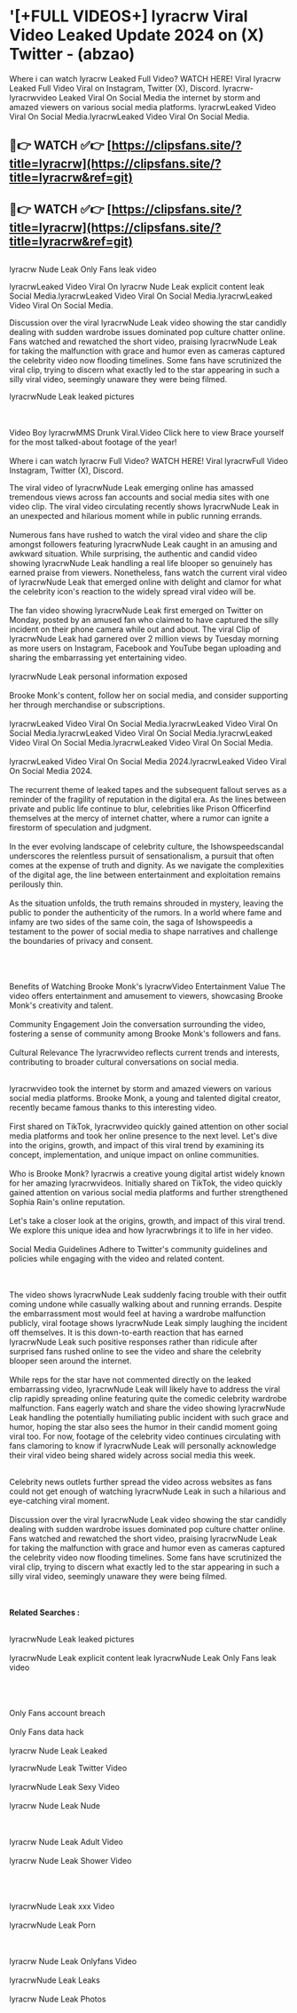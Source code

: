 #  '[+FULL VIDEOS+] lyracrw Viral Video Leaked Update 2024 on (X) Twitter - (abzao)

Where i can watch lyracrw Leaked Full Video? WATCH HERE! Viral lyracrw Leaked Full Video Viral on Instagram, Twitter (X), Discord.
lyracrw- lyracrwvideo Leaked Viral On Social Media the internet by storm and amazed viewers on various social media platforms.
lyracrwLeaked Video Viral On Social Media.lyracrwLeaked Video Viral On Social Media.




## 🔴👉 WATCH ✅👉 [https://clipsfans.site/?title=lyracrw](https://clipsfans.site/?title=lyracrw&ref=git)


## 🔴👉 WATCH ✅👉 [https://clipsfans.site/?title=lyracrw](https://clipsfans.site/?title=lyracrw&ref=git)
##


lyracrw Nude Leak Only Fans leak video 


lyracrwLeaked Video Viral On  lyracrw Nude Leak explicit content leak Social Media.lyracrwLeaked Video Viral On Social Media.lyracrwLeaked Video Viral On Social Media.



Discussion over the viral lyracrwNude Leak video showing the star candidly dealing with sudden wardrobe issues dominated pop culture chatter online. Fans watched and rewatched the short video, praising lyracrwNude Leak for taking the malfunction with grace and humor even as cameras captured the celebrity video now flooding timelines. Some fans have scrutinized the viral clip, trying to discern what exactly led to the star appearing in such a silly viral video, seemingly unaware they were being filmed.


lyracrwNude Leak leaked pictures


  <br>

  <br>
Video Boy lyracrwMMS Drunk Viral.Video Click here to view Brace yourself for the most talked-about footage of the year!
<br><br>
Where i can watch lyracrw Full Video? WATCH HERE! Viral lyracrwFull Video Instagram, Twitter (X), Discord.

The viral video of lyracrwNude Leak emerging online has amassed tremendous views across fan accounts and social media sites with one video clip. The viral video circulating recently shows lyracrwNude Leak in an unexpected and hilarious moment while in public running errands.
<br><br>
Numerous fans have rushed to watch the viral video and share the clip amongst followers featuring lyracrwNude Leak caught in an amusing and awkward situation. While surprising, the authentic and candid video showing lyracrwNude Leak handling a real life blooper so genuinely has earned praise from viewers. Nonetheless, fans watch the current viral video of lyracrwNude Leak that emerged online with delight and clamor for what the celebrity icon's reaction to the widely spread viral video will be.
<br><br>
The fan video showing lyracrwNude Leak first emerged on Twitter on Monday, posted by an amused fan who claimed to have captured the silly incident on their phone camera while out and about. The viral Clip of lyracrwNude Leak had garnered over 2 million views by Tuesday morning as more users on Instagram, Facebook and YouTube began uploading and sharing the embarrassing yet entertaining video.
<br><br>
lyracrwNude Leak personal information exposed
<br><br>
Brooke Monk's content, follow her on social media, and consider supporting her through merchandise or subscriptions.
<br><br>
lyracrwLeaked Video Viral On Social Media.lyracrwLeaked Video Viral On Social Media.lyracrwLeaked Video Viral On Social Media.lyracrwLeaked Video Viral On Social Media.lyracrwLeaked Video Viral On Social Media.
<br><br>
lyracrwLeaked Video Viral On Social Media 2024.lyracrwLeaked Video Viral On Social Media 2024.
<br><br>
The recurrent theme of leaked tapes and the subsequent fallout serves as a reminder of the fragility of reputation in the digital era. As the lines between private and public life continue to blur, celebrities like Prison Officerfind themselves at the mercy of internet chatter, where a rumor can ignite a firestorm of speculation and judgment.
<br><br>
In the ever evolving landscape of celebrity culture, the Ishowspeedscandal underscores the relentless pursuit of sensationalism, a pursuit that often comes at the expense of truth and dignity. As we navigate the complexities of the digital age, the line between entertainment and exploitation remains perilously thin.
<br><br>
As the situation unfolds, the truth remains shrouded in mystery, leaving the public to ponder the authenticity of the rumors. In a world where fame and infamy are two sides of the same coin, the saga of Ishowspeedis a testament to the power of social media to shape narratives and challenge the boundaries of privacy and consent.
<br><br>

<br><br>
Benefits of Watching Brooke Monk's lyracrwVideo Entertainment Value The video offers entertainment and amusement to viewers, showcasing Brooke Monk's creativity and talent.
<br><br>
Community Engagement Join the conversation surrounding the video, fostering a sense of community among Brooke Monk's followers and fans.
<br><br>
Cultural Relevance The lyracrwvideo reflects current trends and interests, contributing to broader cultural conversations on social media.
<br><br>


lyracrwvideo took the internet by storm and amazed viewers on various social media platforms. Brooke Monk, a young and talented digital creator, recently became famous thanks to this interesting video.
<br><br>
First shared on TikTok, lyracrwvideo quickly gained attention on other social media platforms and took her online presence to the next level. Let's dive into the origins, growth, and impact of this viral trend by examining its concept, implementation, and unique impact on online communities.
<br><br>
Who is Brooke Monk? lyracrwis a creative young digital artist widely known for her amazing lyracrwvideos. Initially shared on TikTok, the video quickly gained attention on various social media platforms and further strengthened Sophia Rain's online reputation.
<br><br>
Let's take a closer look at the origins, growth, and impact of this viral trend. We explore this unique idea and how lyracrwbrings it to life in her video.
<br><br>
Social Media Guidelines Adhere to Twitter's community guidelines and policies while engaging with the video and related content.


<br><br>
The video shows lyracrwNude Leak suddenly facing trouble with their outfit coming undone while casually walking about and running errands. Despite the embarrassment most would feel at having a wardrobe malfunction publicly, viral footage shows lyracrwNude Leak simply laughing the incident off themselves. It is this down-to-earth reaction that has earned lyracrwNude Leak such positive responses rather than ridicule after surprised fans rushed online to see the video and share the celebrity blooper seen around the internet.
<br><br>
While reps for the star have not commented directly on the leaked embarrassing video, lyracrwNude Leak will likely have to address the viral clip rapidly spreading online featuring quite the comedic celebrity wardrobe malfunction. Fans eagerly watch and share the video showing lyracrwNude Leak handling the potentially humiliating public incident with such grace and humor, hoping the star also sees the humor in their candid moment going viral too. For now, footage of the celebrity video continues circulating with fans clamoring to know if lyracrwNude Leak will personally acknowledge their viral video being shared widely across social media this week.
<br><br>

Celebrity news outlets further spread the video across websites as fans could not get enough of watching lyracrwNude Leak in such a hilarious and eye-catching viral moment.
<br><br>
Discussion over the viral lyracrwNude Leak video showing the star candidly dealing with sudden wardrobe issues dominated pop culture chatter online. Fans watched and rewatched the short video, praising lyracrwNude Leak for taking the malfunction with grace and humor even as cameras captured the celebrity video now flooding timelines. Some fans have scrutinized the viral clip, trying to discern what exactly led to the star appearing in such a silly viral video, seemingly unaware they were being filmed.


<br><br>
<strong>Related Searches :</strong>
<br><br>

lyracrwNude Leak leaked pictures
<br><br>
lyracrwNude Leak explicit content leak
lyracrwNude Leak Only Fans leak video
<br><br>

<br><br>
Only Fans account breach
<br><br>
Only Fans data hack
<br><br>
lyracrw Nude Leak Leaked

lyracrwNude Leak Twitter Video
<br><br>
lyracrwNude Leak Sexy Video
<br><br>
lyracrw Nude Leak Nude

<br><br>
lyracrw Nude Leak Adult Video
<br><br>
lyracrw Nude Leak Shower Video
<br><br>

<br><br>
lyracrwNude Leak xxx Video
<br><br>
lyracrwNude Leak Porn

<br><br>
lyracrw Nude Leak Onlyfans Video
<br><br>
lyracrwNude Leak Leaks
<br><br>
lyracrw Nude Leak Photos